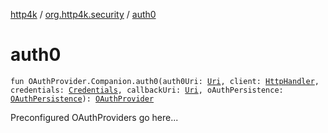 [http4k](../index.md) / [org.http4k.security](index.md) / [auth0](./auth0.md)

# auth0

`fun OAuthProvider.Companion.auth0(auth0Uri: `[`Uri`](../org.http4k.core/-uri/index.md)`, client: `[`HttpHandler`](../org.http4k.core/-http-handler.md)`, credentials: `[`Credentials`](../org.http4k.core/-credentials/index.md)`, callbackUri: `[`Uri`](../org.http4k.core/-uri/index.md)`, oAuthPersistence: `[`OAuthPersistence`](-o-auth-persistence/index.md)`): `[`OAuthProvider`](-o-auth-provider/index.md)

Preconfigured OAuthProviders go here...

